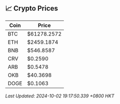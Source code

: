## 📈 Crypto Prices

| Coin | Price |
| ---- | ----- |
| BTC | $61278.2572 |
| ETH | $2459.1874 |
| BNB | $546.8587 |
| CRV | $0.2590 |
| ARB | $0.5478 |
| OKB | $40.3698 |
| DOGE | $0.1063 |

_Last Updated: 2024-10-02 19:17:50.339 +0800 HKT_